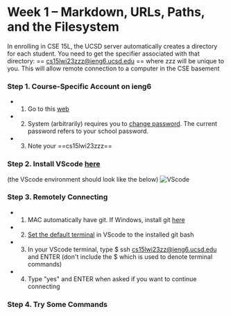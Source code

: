 # Week 1 – Markdown, URLs, Paths, and the Filesystem

In enrolling in CSE 15L, the UCSD server automatically creates a directory for each student. You need to get the specifier associated with that directory: == cs15lwi23zzz@ieng6.ucsd.edu == where zzz will be unique to you. This will allow remote connection to a computer in the CSE basement

### Step 1. Course-Specific Account on ieng6
- 1. Go to this [web](https://sdacs.ucsd.edu/~icc/index.php)
- 2. System (arbitrarily) requires you to [change password](https://docs.google.com/document/d/1hs7CyQeh-MdUfM9uv99i8tqfneos6Y8bDU0uhn1wqho/edit). The current password refers to your school password.
- 3. Note your ==cs15lwi23zzz==
### Step 2. Install VScode [here](https://code.visualstudio.com/)
(the VScode environment should look like the below)
![VScode](https://ucsd-cse15l-w23.github.io/images/vscode.png)
### Step 3. Remotely Connecting
- 1. MAC automatically have git. If Windows, install git [here](https://gitforwindows.org/)
- 2. [Set the default terminal](https://stackoverflow.com/a/50527994) in VScode to the installed git bash
- 3. In your VScode terminal, type $ ssh cs15lwi23zz@ieng6.ucsd.edu and ENTER
(don't include the $ which is used to denote terminal commands)
- 4. Type "yes" and ENTER when asked if you want to continue connecting
### Step 4. Try Some Commands
